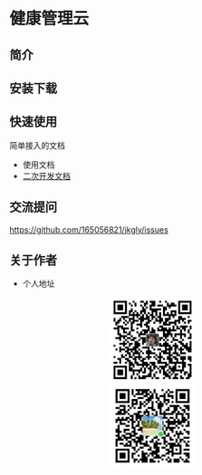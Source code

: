 # 健康管理云

## 简介



## 安装下载





## 快速使用
简单接入的文档

- 使用文档
- [二次开发文档](SUMMARY.md)



## 交流提问
https://github.com/165056821/jkgly/issues


## 关于作者
- 个人地址


<div align=center><img width="150" height="150" src="https://github.com/165056821/jkgly/blob/master/images/donate_alipay.png"/></div>
<div align=center><img width="150" height="150" src="https://github.com/165056821/jkgly/blob/master/images/donate_weixin.png"/></div>
